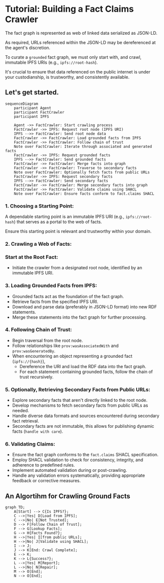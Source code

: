 # Tutorial: Building a Fact Claims Crawler

The fact graph is represented as web of linked data serialized as JSON-LD. 

As required, URLs referenced within the JSON-LD may be dereferenced at the agent's discretion. 

To curate a `grounded` fact graph, we must only start with, and crawl, immutable IPFS URIs (e.g., `ipfs://root-hash`).

It's crucial to ensure that data referenced on the public internet is under your custodianship, is trustworthy, and consistently available.

## Let's get started.

```mermaid
sequenceDiagram
    participant Agent
    participant FactCrawler
    participant IPFS
    
    Agent ->> FactCrawler: Start crawling process
    FactCrawler ->> IPFS: Request root node (IPFS URI)
    IPFS -->> FactCrawler: Send root node data
    FactCrawler ->> FactCrawler: Load grounded facts from IPFS
    FactCrawler ->> FactCrawler: Follow chain of trust
    Note over FactCrawler: Iterate through associated and generated facts
    FactCrawler ->> IPFS: Request grounded facts
    IPFS -->> FactCrawler: Send grounded facts
    FactCrawler ->> FactCrawler: Merge facts into graph
    FactCrawler ->> FactCrawler: Traverse to secondary facts
    Note over FactCrawler: Optionally fetch facts from public URLs
    FactCrawler ->> IPFS: Request secondary facts
    IPFS -->> FactCrawler: Send secondary facts
    FactCrawler ->> FactCrawler: Merge secondary facts into graph
    FactCrawler ->> FactCrawler: Validate claims using SHACL
    Note over FactCrawler: Ensure facts conform to fact.claims SHACL
```

### 1. Choosing a Starting Point:

A dependable starting point is an immutable IPFS URI (e.g., `ipfs://root-hash`) that serves as a portal to the web of facts. 

Ensure this starting point is relevant and trustworthy within your domain.


### 2. Crawling a Web of Facts:

### Start at the Root Fact:

- Initiate the crawler from a designated root node, identified by an immutable IPFS URI.

### 3. Loading Grounded Facts from IPFS:

- Grounded facts act as the foundation of the fact graph.
- Retrieve facts from the specified IPFS URI.
- Download and parse data (preferably in JSON-LD format) into new RDF statements.
- Merge these statements into the fact graph for further processing.

### 4. Following Chain of Trust:

- Begin traversal from the root node.
- Follow relationships like `prov:wasAssociatedWith` and `prov:wasGeneratedBy`.
- When encountering an object representing a grounded fact (`ipfs://{hash}`), 
    - Dereference the URI and load the RDF data into the fact graph.
    - For each statement containing grounded facts, follow the chain of trust recursively.

### 5. Optionally, Retrieving Secondary Facts from Public URLs:

- Explore secondary facts that aren't directly linked to the root node.
- Develop mechanisms to fetch secondary facts from public URLs as needed.
- Handle diverse data formats and sources encountered during secondary fact retrieval.
- Secondary facts are not immutable, this allows for publishing dynamic facts (`handle with care`).

### 6. Validating Claims:

- Ensure the fact graph conforms to the `fact.claims` SHACL specification.
- Employ SHACL validation to check for consistency, integrity, and adherence to predefined rules.
- Implement automated validation during or post-crawling.
- Handle any validation errors systematically, providing appropriate feedback or corrective measures.

## An Algortihm for Crawling Ground Facts

```mermaid
graph TD;
    A[Start] --> C{Is IPFS?};
    C -->|Yes| D[Load from IPFS];
    C -->|No| E[Not Trusted];
    D --> F[Follow Chain of Trust];
    F --> G[Lookup Facts];
    G --> H{Facts Found?};
    H -->|Yes| I[from public URLs];
    H -->|No| J[Validate using SHACL];
    I --> J;
    J --> K[End: Crawl Complete];
    E --> K;
    K --> L{Success?};
    L -->|Yes| M[Report];
    L -->|No| N[Repair];
    M --> O[End];
    N --> O[End];
```